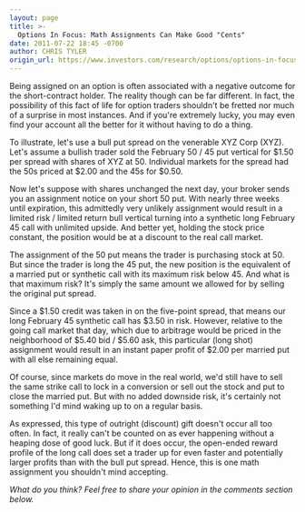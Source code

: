 ```yaml
---
layout: page
title: >-
  Options In Focus: Math Assignments Can Make Good "Cents"
date: 2011-07-22 18:45 -0700
author: CHRIS TYLER
origin_url: https://www.investors.com/research/options/options-in-focus-math-assignments-can-make-good-cents/
---
```






Being assigned on an option is often associated with a negative outcome for the short-contract holder. The reality though can be far different. In fact, the possibility of this fact of life for option traders shouldn't be fretted nor much of a surprise in most instances. And if you're extremely lucky, you may even find your account all the better for it without having to do a thing.

  

To illustrate, let's use a bull put spread on the venerable XYZ Corp (XYZ). Let's assume a bullish trader sold the February 50 / 45 put vertical for $1.50 per spread with shares of XYZ at 50. Individual markets for the spread had the 50s priced at $2.00 and the 45s for $0.50. 

  

Now let's suppose with shares unchanged the next day, your broker sends you an assignment notice on your short 50 put. With nearly three weeks until expiration, this admittedly very unlikely assignment would result in a limited risk / limited return bull vertical turning into a synthetic long February 45 call with unlimited upside. And better yet, holding the stock price constant, the position would be at a discount to the real call market. 

  

The assignment of the 50 put means the trader is purchasing stock at 50. But since the trader is long the 45 put, the new position is the equivalent of a married put or synthetic call with its maximum risk below 45. And what is that maximum risk? It's simply the same amount we allowed for by selling the original put spread. 

  

Since a $1.50 credit was taken in on the five-point spread, that means our long February 45 synthetic call has $3.50 in risk. However, relative to the going call market that day, which due to arbitrage would be priced in the neighborhood of $5.40 bid / $5.60 ask, this particular (long shot) assignment would result in an instant paper profit of $2.00 per married put with all else remaining equal. 

  

Of course, since markets do move in the real world, we'd still have to sell the same strike call to lock in a conversion or sell out the stock and put to close the married put. But with no added downside risk, it's certainly not something I'd mind waking up to on a regular basis. 

  

As expressed, this type of outright (discount) gift doesn't occur all too often. In fact, it really can't be counted on as ever happening without a heaping dose of good luck. But if it does occur, the open-ended reward profile of the long call does set a trader up for even faster and potentially larger profits than with the bull put spread. Hence, this is one math assignment you shouldn't mind accepting. 

  

*What do you think? Feel free to share your opinion in the comments section below.*




